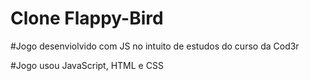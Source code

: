 # Clone Flappy-Bird

#Jogo desenviolvido com JS no intuito de estudos do curso da Cod3r

#Jogo usou JavaScript, HTML e CSS

